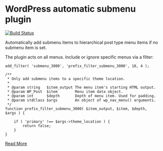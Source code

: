 # WordPress automatic submenu plugin

[![Build Status](https://travis-ci.org/barryceelen/wp-submenu-3000.svg?branch=master)](https://travis-ci.org/barryceelen/wp-submenu-3000)

Automatically add submenu items to hierarchical post type menu items if no submenu item is set.

The plugin acts on all menus. Include or ignore specific menus via a filter:

```
add_filter( 'submenu_3000', 'prefix_filter_submenu_3000', 10, 4 );

/**
 * Only add submenu items to a specific theme location.
 *
 * @param string   $item_output The menu item's starting HTML output.
 * @param WP_Post  $item        Menu item data object.
 * @param int      $depth       Depth of menu item. Used for padding.
 * @param stdClass $args        An object of wp_nav_menu() arguments.
 */
function prefix_filter_submenu_3000( $item_output, $item, $depth, $args ) {

	if ( 'primary' !== $args->theme_location ) {
		return false;
	}
}
```

[Read More](https://cobbledco.de/automatically-add-submenu-items/)